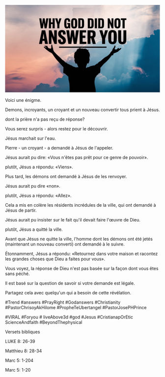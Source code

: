 ![Video cover image](../cover.jpg "cover photo")

Voici une énigme.

Demons, incroyants, un croyant et un nouveau convertir tous prient à Jésus.

dont la prière n'a pas reçu de réponse?

Vous serez surpris - alors restez pour le découvrir.

Jésus marchait sur l'eau.

Pierre - un croyant - a demandé à Jésus de l'appeler.

Jésus aurait pu dire: «Vous n'êtes pas prêt pour ce genre de pouvoir».

plutôt, Jésus a répondu: «Viens».

Plus tard, les démons ont demandé à Jésus de les renvoyer.

Jésus aurait pu dire «non».

plutôt, Jésus a répondu: «Allez».

Cela a mis en colère les résidents incrédules de la ville, qui ont demandé à Jésus de partir.

Jésus aurait pu insister sur le fait qu'il devait faire l'œuvre de Dieu.

plutôt, Jésus a quitté la ville.

Avant que Jésus ne quitte la ville, l'homme dont les démons ont été jetés (maintenant un nouveau converti) ont demandé à le suivre.

Étonnamment, Jésus a répondu: «Retournez dans votre maison et racontez les grandes choses que Dieu a faites pour vous».

Vous voyez, la réponse de Dieu n'est pas basée sur la façon dont vous êtes sans péché.

Il est basé sur la question de savoir si votre demande est légale.

Partagez cela avec quelqu'un qui a besoin de cette révélation.

#Trend #answers #PrayRight #Godanswers #Christianity #PastorChrisoyAkHilome #PropheTeUbertangel #PastorJosePHPrince

#VIRAL #Foryou # liveAbove3d #god #Jesus #CristianapOrEtic ScienceAndfaith #BeyondThephysical

Versets bibliques  

LUKE 8: 26-39

Matthieu 8: 28-34

Marc 5: 1-204

Marc 5: 1-20